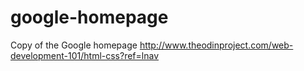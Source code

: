 # google-homepage 
Copy of the Google homepage
http://www.theodinproject.com/web-development-101/html-css?ref=lnav